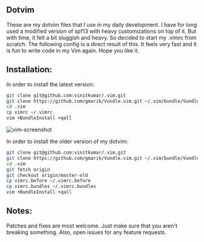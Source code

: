 ## Dotvim

These are my dotvim files that I use in my daily development. I have for long used a modified version of 
spf13 with heavy customizations on top of it. But with time, it felt a bit sluggish and heavy. So decided
to start my .vimrc from scratch. The following config is a direct result of this. It feels very fast and it 
is fun to write code in my Vim again. Hope you like it. 

## Installation:

In order to install the latest version:

```sh
git clone git@github.com:vinitkumar/.vim.git
git clone https://github.com/gmarik/Vundle.vim.git ~/.vim/bundle/Vundle.vim
cd .vim
cp vimrc ~/.vimrc
vim +BundleInstall +qall
```

![vim-screenshot](https://cldup.com/Z6g6NFPIkh-3000x3000.png)

In order to install the older version of my dotvim:

```sh
git clone git@github.com:vinitkumar/.vim.git
git clone https://github.com/gmarik/Vundle.vim.git ~/.vim/bundle/Vundle.vim
cd .vim
git fetch origin
git checkout origin/master-old
cp vimrc.before ~/.vimrc.before
cp vimrc.bundles ~/.vimrc.bundles
vim +BundleInstall +qall
```

## Notes:

Patches and fixes are most welcome. Just make sure that you aren't breaking something. Also, open issues
for any feature requests.